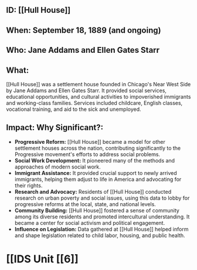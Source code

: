 ## ID: [[Hull House]]

## When: September 18, 1889 (and ongoing)

## Who: Jane Addams and Ellen Gates Starr

## What:

[[Hull House]] was a settlement house founded in Chicago's Near West Side by Jane Addams and Ellen Gates Starr.  It provided social services, educational opportunities, and cultural activities to impoverished immigrants and working-class families.  Services included childcare, English classes, vocational training, and aid to the sick and unemployed.

## Impact: Why Significant?:
* **Progressive Reform:** [[Hull House]] became a model for other settlement houses across the nation, contributing significantly to the Progressive movement's efforts to address social problems.
* **Social Work Development:** It pioneered many of the methods and approaches of modern social work.
* **Immigrant Assistance:** It provided crucial support to newly arrived immigrants, helping them adjust to life in America and advocating for their rights.
* **Research and Advocacy:** Residents of [[Hull House]] conducted research on urban poverty and social issues, using this data to lobby for progressive reforms at the local, state, and national levels.
* **Community Building:** [[Hull House]] fostered a sense of community among its diverse residents and promoted intercultural understanding.  It became a center for social activism and political engagement.
* **Influence on Legislation:** Data gathered at [[Hull House]] helped inform and shape legislation related to child labor, housing, and public health.

# [[IDS Unit [[6]]